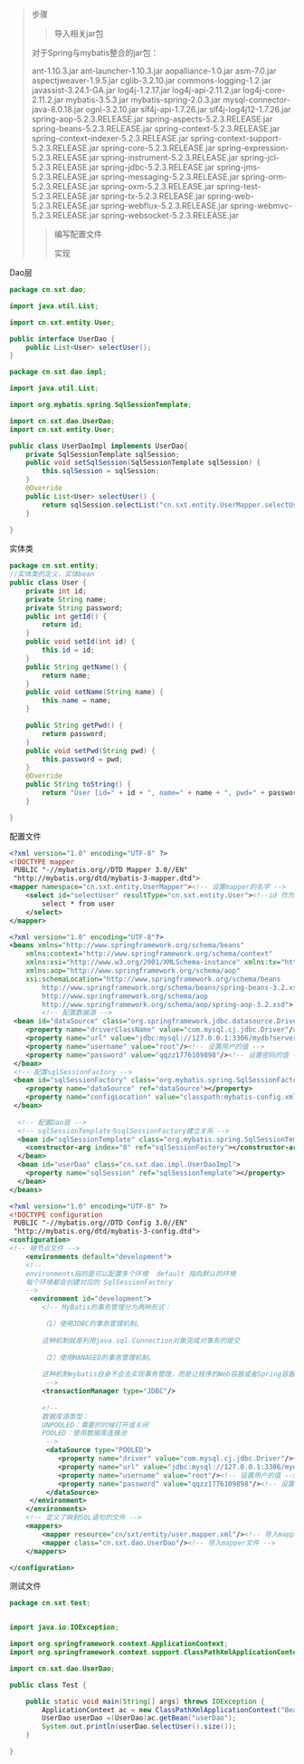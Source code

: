 > 步骤
>
> > 导入相关jar包
>
> 对于Spring与mybatis整合的jar包：
>
> ant-1.10.3.jar
> ant-launcher-1.10.3.jar
> aopalliance-1.0.jar
> asm-7.0.jar
> aspectjweaver-1.9.5.jar
> cglib-3.2.10.jar
> commons-logging-1.2.jar
> javassist-3.24.1-GA.jar
> log4j-1.2.17.jar
> log4j-api-2.11.2.jar
> log4j-core-2.11.2.jar
> mybatis-3.5.3.jar
> mybatis-spring-2.0.3.jar
> mysql-connector-java-8.0.18.jar
> ognl-3.2.10.jar
> slf4j-api-1.7.26.jar
> slf4j-log4j12-1.7.26.jar
> spring-aop-5.2.3.RELEASE.jar
> spring-aspects-5.2.3.RELEASE.jar
> spring-beans-5.2.3.RELEASE.jar
> spring-context-5.2.3.RELEASE.jar
> spring-context-indexer-5.2.3.RELEASE.jar
> spring-context-support-5.2.3.RELEASE.jar
> spring-core-5.2.3.RELEASE.jar
> spring-expression-5.2.3.RELEASE.jar
> spring-instrument-5.2.3.RELEASE.jar
> spring-jcl-5.2.3.RELEASE.jar
> spring-jdbc-5.2.3.RELEASE.jar
> spring-jms-5.2.3.RELEASE.jar
> spring-messaging-5.2.3.RELEASE.jar
> spring-orm-5.2.3.RELEASE.jar
> spring-oxm-5.2.3.RELEASE.jar
> spring-test-5.2.3.RELEASE.jar
> spring-tx-5.2.3.RELEASE.jar
> spring-web-5.2.3.RELEASE.jar
> spring-webflux-5.2.3.RELEASE.jar
> spring-webmvc-5.2.3.RELEASE.jar
> spring-websocket-5.2.3.RELEASE.jar
>
> > 编写配置文件
> >
> > 实现

Dao层

```Java
package cn.sxt.dao;

import java.util.List;

import cn.sxt.entity.User;

public interface UserDao {
	public List<User> selectUser();
}

```

```java
package cn.sxt.dao.impl;

import java.util.List;

import org.mybatis.spring.SqlSessionTemplate;

import cn.sxt.dao.UserDao;
import cn.sxt.entity.User;

public class UserDaoImpl implements UserDao{
	private SqlSessionTemplate sqlSession;
	public void setSqlSession(SqlSessionTemplate sqlSession) {
		this.sqlSession = sqlSession;
	}
	@Override
	public List<User> selectUser() {
		return sqlSession.selectList("cn.sxt.entity.UserMapper.selectUser");
	}
	
}

```

实体类

```java
package cn.sxt.entity;
//实体类的定义，实体bean
public class User {
	private int id;
	private String name;
	private String password;
	public int getId() {
		return id;
	}
	public void setId(int id) {
		this.id = id;
	}
	public String getName() {
		return name;
	}
	public void setName(String name) {
		this.name = name;
	}

	public String getPwd() {
		return password;
	}
	public void setPwd(String pwd) {
		this.password = pwd;
	}
	@Override
	public String toString() {
		return "User [id=" + id + ", name=" + name + ", pwd=" + password + "]";
	}

}

```

配置文件

```xml
<?xml version="1.0" encoding="UTF-8" ?>
<!DOCTYPE mapper
 PUBLIC "-//mybatis.org//DTD Mapper 3.0//EN"
 "http://mybatis.org/dtd/mybatis-3-mapper.dtd">
<mapper namespace="cn.sxt.entity.UserMapper"><!-- 设置mapper的名字 -->
 	<select id="selectUser" resultType="cn.sxt.entity.User"><!--id 作为select辨识符号 resultType="包名和类名" -->
 		select * from user 
 	</select>
</mapper>
```

```xml
<?xml version="1.0" encoding="UTF-8"?>  
<beans xmlns="http://www.springframework.org/schema/beans"  
    xmlns:context="http://www.springframework.org/schema/context"  
    xmlns:xsi="http://www.w3.org/2001/XMLSchema-instance" xmlns:tx="http://www.springframework.org/schema/tx"  
    xmlns:aop="http://www.springframework.org/schema/aop"  
    xsi:schemaLocation="http://www.springframework.org/schema/beans  
      	http://www.springframework.org/schema/beans/spring-beans-3.2.xsd  
		http://www.springframework.org/schema/aop 
 		http://www.springframework.org/schema/aop/spring-aop-3.2.xsd">
 		<!-- 配置数据源 -->
 <bean id="dataSource" class="org.springframework.jdbc.datasource.DriverManagerDataSource">
 	<property name="driverClassName" value="com.mysql.cj.jdbc.Driver"/><!-- 设置驱动的值 -->
	<property name="url" value="jdbc:mysql://127.0.0.1:3306/mydb?serverTimezone=UTC"/><!-- 设置数据库值 -->
	<property name="username" value="root"/><!-- 设置用户的值 -->
	<property name="password" value="qqzz1776109898"/><!-- 设置密码的值 -->
 </bean>
 <!-- 配置sqlSessionFactory -->
 <bean id="sqlSessionFactory" class="org.mybatis.spring.SqlSessionFactoryBean">
 	<property name="dataSource" ref="dataSource"></property>
 	<property name="configLocation" value="classpath:mybatis-config.xml"></property>
 </bean>
 
  <!-- 配置Dao层 -->
  <!-- sqlSessionTemplate与sqlSessionFactory建立关系 -->
  <bean id="sqlSessionTemplate" class="org.mybatis.spring.SqlSessionTemplate">
  	<constructor-arg index="0" ref="sqlSessionFactory"></constructor-arg>
  </bean>
  <bean id="userDao" class="cn.sxt.dao.impl.UserDaoImpl">
  	<property name="sqlSession" ref="sqlSessionTemplate"></property>
  </bean>
</beans>
```

```xml
<?xml version="1.0" encoding="UTF-8" ?>
<!DOCTYPE configuration
 PUBLIC "-//mybatis.org//DTD Config 3.0//EN"
 "http://mybatis.org/dtd/mybatis-3-config.dtd">
<configuration>
<!-- 根节点文件 -->
	<environments default="development">
	<!-- 
	environments指的是可以配置多个环境  default 指向默认的环境
	每个环境都会创建对应的 SqlSessionFactory
	-->
	 <environment id="development">
	 	<!-- MyBatis的事务管理分为两种形式：

		（1）使用JDBC的事务管理机制。
		
		这种机制就是利用java.sql.Connection对象完成对事务的提交
		
		（2）使用MANAGED的事务管理机制。
		
		这种机制mybatis自身不会去实现事务管理，而是让程序的Web容器或者Spring容器来实现对事务的管理。
		 -->
	 	<transactionManager type="JDBC"/>
	 	
	 	<!-- 
	 	数据库源类型：
	 	UNPOOLED：需要的时候打开或关闭
	 	POOLED：使用数据库连接池
	 	 -->
		 <dataSource type="POOLED">
		 	<property name="driver" value="com.mysql.cj.jdbc.Driver"/><!-- 设置驱动的值 -->
			<property name="url" value="jdbc:mysql://127.0.0.1:3306/mydb?serverTimezone=UTC"/><!-- 设置数据库值 -->
			<property name="username" value="root"/><!-- 设置用户的值 -->
		 	<property name="password" value="qqzz1776109898"/><!-- 设置密码的值 -->
		 </dataSource>
	 </environment>
	</environments>
	<!-- 定义了映射SQL语句的文件 -->
	<mappers>
	 	<mapper resource="cn/sxt/entity/user.mapper.xml"/><!-- 导入mapper文件 -->
	 	<mapper class="cn.sxt.dao.UserDao"/><!-- 导入mapper文件 -->
	</mappers>

</configuration>
```

测试文件

```java 
package cn.sxt.test;


import java.io.IOException;

import org.springframework.context.ApplicationContext;
import org.springframework.context.support.ClassPathXmlApplicationContext;

import cn.sxt.dao.UserDao;

public class Test {

	public static void main(String[] args) throws IOException {
		ApplicationContext ac = new ClassPathXmlApplicationContext("Beans.xml");
		UserDao userDao =(UserDao)ac.getBean("userDao");
		System.out.println(userDao.selectUser().size());
	}

}

```

